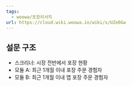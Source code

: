 ```yaml
---
tags:
  - woowa/포장리서치
url: https://cloud.wiki.woowa.in/wiki/x/UZe0Gw
---
```

## 설문 구조
- 스크리너: 시장 전반에서 포장 현황
- 모듈 A: 최근 1개월 이내 포장 주문 경험자
- 모듈 B: 최근 1개월 이내 앱 포장 주문 경험자




